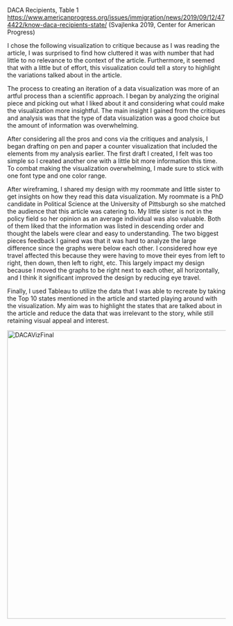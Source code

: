 DACA Recipients, Table 1 https://www.americanprogress.org/issues/immigration/news/2019/09/12/474422/know-daca-recipients-state/ 
(Svajlenka 2019, Center for American Progress)

I chose the following visualization to critique because as I was reading the article, I was surprised to find how cluttered it was with number that had little to no relevance to the context of the article. Furthermore, it seemed that with a little but of effort, this visualization could tell a story to highlight the variations talked about in the article. 

The process to creating an iteration of a data visualization was more of an artful process than a scientific approach. I began by analyzing the original piece and picking out what I liked about it and considering what could make the visualization more insightful. The main insight I gained from the critiques and analysis was that the type of data visualization was a good choice but the amount of information was overwhelming. 

After considering all the pros and cons via the critiques and analysis, I began drafting on pen and paper a counter visualization that included the elements from my analysis earlier. The first draft I created, I felt was too simple so I created another one with a little bit more information this time. To combat making the visualization overwhelming, I made sure to stick with one font type and one color range. 

After wireframing, I shared my design with my roommate and little sister to get insights on how they read this data visualization. My roommate is a PhD candidate in Political Science at the University of Pittsburgh so she matched the audience that this article was catering to. My little sister is not in the policy field so her opinion as an average individual was also valuable. Both of them liked that the information was listed in descending order and thought the labels were clear and easy to understanding. The two biggest pieces feedback I gained was that it was hard to analyze the large difference since the graphs were below each other. I considered how eye travel affected this because they were having to move their eyes from left to right, then down, then left to right, etc. This largely impact my design because I moved the graphs to be right next to each other, all horizontally, and I think it significant improved the design by reducing eye travel. 

Finally, I used Tableau to utilize the data that I was able to recreate by taking the Top 10 states mentioned in the article and started playing around with the visualization. My aim was to highlight the states that are talked about in the article and reduce the data that was irrelevant to the story, while still retaining visual appeal and interest. 

<img width="665" alt="DACAVizFinal" src="https://user-images.githubusercontent.com/54717708/68557107-cb91d800-0402-11ea-85d0-f17a4a37c0b7.png">
